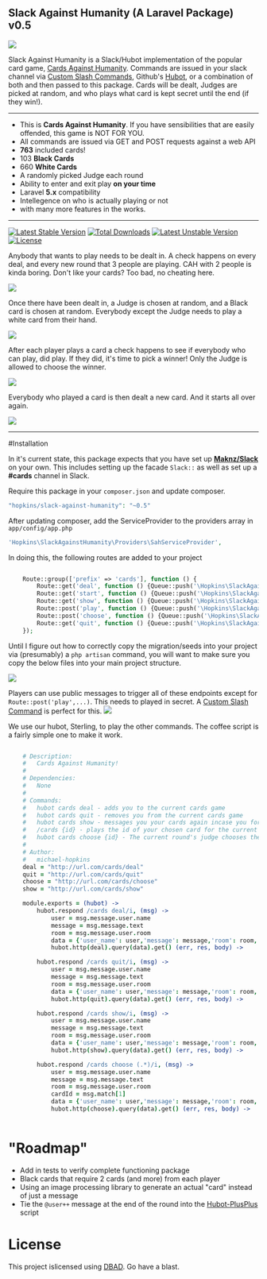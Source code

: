 ## Slack Against Humanity (A Laravel Package) v0.5

<img src="http://i.imgur.com/RBPa3cs.png">

Slack Against Humanity is a Slack/Hubot implementation of the popular card game, [Cards Against Humanity](http://cardsagainsthumanity.com). Commands are issued in your slack channel via [Custom Slash Commands](https://api.slack.com/slash-commands), Github's [Hubot](https://github.com/github/hubot), or a combination of both and then passed to this package. Cards will be dealt, Judges are picked at random, and who plays what card is kept secret until the end (if they win!).

---

- This is **Cards Against Humanity**. If you have sensibilities that are easily offended, this game is NOT FOR YOU. 
- All commands are issued via GET and POST requests against a web API
- **763** included cards!
- 103 **Black Cards** 
- 660 **White Cards**
- A randomly picked Judge each round
- Ability to enter and exit play **on your time**
- Laravel **5.x** compatibility
- Intellegence on who is actually playing or not
- with many more features in the works.

---

[![Latest Stable Version](https://poser.pugx.org/hopkins/slack-against-humanity/version.svg)](https://packagist.org/packages/hopkins/slack-against-humanity) 
[![Total Downloads](https://poser.pugx.org/hopkins/slack-against-humanity/downloads.svg)](https://packagist.org/packages/hopkins/slack-against-humanity)
[![Latest Unstable Version](https://poser.pugx.org/hopkins/slack-against-humanity/v/unstable.svg)](//packagist.org/packages/hopkins/slack-against-humanity) 
[![License](https://poser.pugx.org/hopkins/slack-against-humanity/license.svg)](https://packagist.org/packages/hopkins/slack-against-humanity)

Anybody that wants to play needs to be dealt in. A check happens on every deal, and every new round that 3 people are playing. CAH with 2 people is kinda boring. Don't like your cards? Too bad, no cheating here.

<img src="http://i.imgur.com/lmHNLDJ.png">

Once there have been dealt in, a Judge is chosen at random, and a Black card is chosen at random. Everybody except the Judge needs to play a white card from their hand. 

<img src="http://i.imgur.com/AbgUdIO.png">

After each player plays a card a check happens to see if everybody who can play, did play. If they did, it's time to pick a winner! Only the Judge is allowed to choose the winner. 

<img src="http://i.imgur.com/EB40EKX.png">

Everybody who played a card is then dealt a new card. And it starts all over again.

<img src="http://i.imgur.com/8sEwCoi.png">

---

#Installation

In it's current state, this package expects that you have set up [**Maknz/Slack**](https://github.com/maknz/slack) on your own. This includes setting up the facade `Slack::` as well as set up a **#cards** channel in Slack.
 
 Require this package in your `composer.json` and update composer.

```php
"hopkins/slack-against-humanity": "~0.5"
```

After updating composer, add the ServiceProvider to the providers array in `app/config/app.php`

```php
'Hopkins\SlackAgainstHumanity\Providers\SahServiceProvider',
```

In doing this, the following routes are added to your project

```php

    Route::group(['prefix' => 'cards'], function () {
        Route::get('deal', function () {Queue::push('\Hopkins\SlackAgainstHumanity\Game\Handler@deal', Input::all());});
        Route::get('start', function () {Queue::push('\Hopkins\SlackAgainstHumanity\Game\Handler@start', Input::all());});
        Route::get('show', function () {Queue::push('\Hopkins\SlackAgainstHumanity\Game\Handler@show', Input::all());});
        Route::post('play', function () {Queue::push('\Hopkins\SlackAgainstHumanity\Game\Handler@play', Input::all());});
        Route::post('choose', function () {Queue::push('\Hopkins\SlackAgainstHumanity\Game\Handler@choose', Input::all());});
        Route::get('quit', function () {Queue::push('\Hopkins\SlackAgainstHumanity\Game\Handler@quit', Input::all());});
    });

```

Until I figure out how to correctly copy the migration/seeds into your project via (presumably) a `php artisan` command, you will want to make sure you copy the below files into your main project structure.

[<img src="http://i.imgur.com/XdCrLFL.png">](https://github.com/michael-hopkins/SlackAgainstHumanity/tree/master/src/Database)

Players can use public messages to trigger all of these endpoints except for `Route::post('play',...)`. This needs to played in secret. A [Custom Slash Command](https://api.slack.com/slash-commands) is perfect for this. 
<img src="http://i.imgur.com/aNea4AX.png">

We use our hubot, Sterling, to play the other commands. The coffee script is a fairly simple one to make it work.

```coffeescript

    # Description:
    #   Cards Against Humanity!
    #
    # Dependencies:
    #   None
    #
    # Commands:
    #   hubot cards deal - adds you to the current cards game
    #   hubot cards quit - removes you from the current cards game
    #   hubot cards show - messages you your cards again incase you forgot
    #   /cards {id} - plays the id of your chosen card for the current round (a slack slash command is taking care of it though)
    #   hubot cards choose {id} - The current round's judge chooses the best card against the pre determined black card
    #
    # Author:
    #   michael-hopkins
    deal = "http://url.com/cards/deal"
    quit = "http://url.com/cards/quit"
    choose = "http://url.com/cards/choose"
    show = "http://url.com/cards/show"

    module.exports = (hubot) ->
        hubot.respond /cards deal/i, (msg) ->
            user = msg.message.user.name
            message = msg.message.text
            room = msg.message.user.room
            data = {'user_name': user,'message': message,'room': room,'directive': 1}
            hubot.http(deal).query(data).get() (err, res, body) ->

        hubot.respond /cards quit/i, (msg) ->
            user = msg.message.user.name
            message = msg.message.text
            room = msg.message.user.room
            data = {'user_name': user,'message': message,'room': room,'directive': 1}
            hubot.http(quit).query(data).get() (err, res, body) ->

        hubot.respond /cards show/i, (msg) ->
            user = msg.message.user.name
            message = msg.message.text
            room = msg.message.user.room
            data = {'user_name': user,'message': message,'room': room,'directive': 1}
            hubot.http(show).query(data).get() (err, res, body) ->

        hubot.respond /cards choose (.*)/i, (msg) ->
            user = msg.message.user.name
            message = msg.message.text
            room = msg.message.user.room
            cardId = msg.match[1]
            data = {'user_name': user,'message': message,'room': room,'directive': 1,'cardId': cardId}
            hubot.http(choose).query(data).get() (err, res, body) ->
    
```

# "Roadmap"

 * Add in tests to verify complete functioning package
 * Black cards that require 2 cards (and more) from each player
 * Using an image processing library to generate an actual "card" instead of just a message
 * Tie the `@user++` message at the end of the round into the [Hubot-PlusPlus](https://github.com/ajacksified/hubot-plusplus) script

# License

This project islicensed using [DBAD](http://www.dbad-license.org/). Go have a blast.